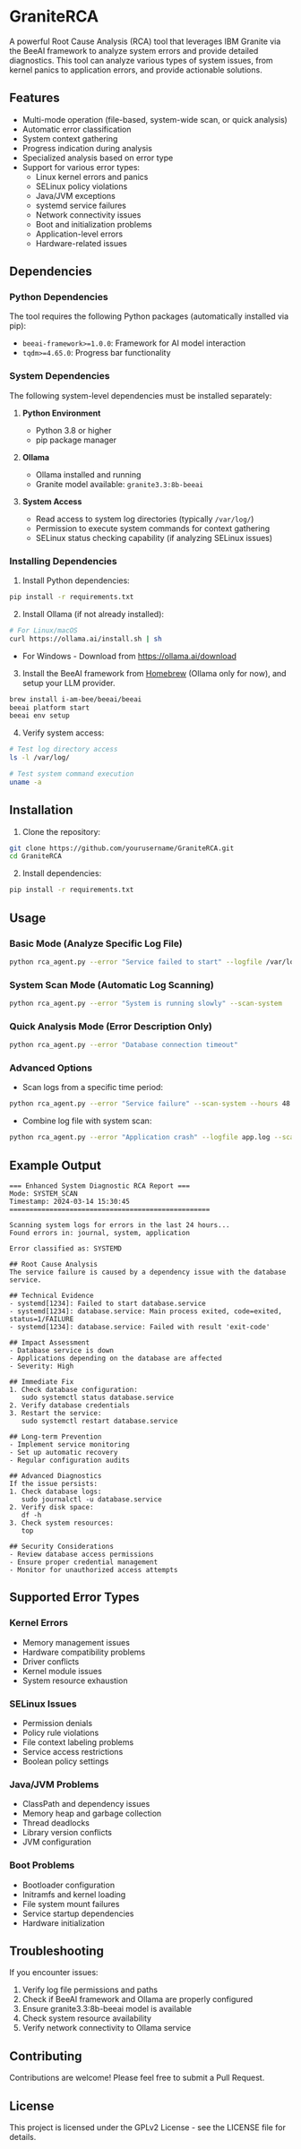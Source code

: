 # GraniteRCA

A powerful Root Cause Analysis (RCA) tool that leverages IBM Granite via the BeeAI framework to analyze system errors and provide detailed diagnostics. This tool can analyze various types of system issues, from kernel panics to application errors, and provide actionable solutions.

## Features

- Multi-mode operation (file-based, system-wide scan, or quick analysis)
- Automatic error classification
- System context gathering
- Progress indication during analysis
- Specialized analysis based on error type
- Support for various error types:
  - Linux kernel errors and panics
  - SELinux policy violations
  - Java/JVM exceptions
  - systemd service failures
  - Network connectivity issues
  - Boot and initialization problems
  - Application-level errors
  - Hardware-related issues

## Dependencies

### Python Dependencies
The tool requires the following Python packages (automatically installed via pip):
- `beeai-framework>=1.0.0`: Framework for AI model interaction
- `tqdm>=4.65.0`: Progress bar functionality

### System Dependencies
The following system-level dependencies must be installed separately:

1. **Python Environment**
   - Python 3.8 or higher
   - pip package manager

2. **Ollama**
   - Ollama installed and running
   - Granite model available: `granite3.3:8b-beeai`

3. **System Access**
   - Read access to system log directories (typically `/var/log/`)
   - Permission to execute system commands for context gathering
   - SELinux status checking capability (if analyzing SELinux issues)

### Installing Dependencies

1. Install Python dependencies:
```bash
pip install -r requirements.txt
```

2. Install Ollama (if not already installed):
```bash
# For Linux/macOS
curl https://ollama.ai/install.sh | sh
```
- For Windows - Download from https://ollama.ai/download


3. Install the BeeAI framework from [Homebrew](https://brew.sh/) (Ollama only for now), and setup your LLM provider.
```bash
brew install i-am-bee/beeai/beeai
beeai platform start
beeai env setup
```

4. Verify system access:
```bash
# Test log directory access
ls -l /var/log/

# Test system command execution
uname -a
```

## Installation

1. Clone the repository:
```bash
git clone https://github.com/yourusername/GraniteRCA.git
cd GraniteRCA
```

2. Install dependencies:
```bash
pip install -r requirements.txt
```


## Usage

### Basic Mode (Analyze Specific Log File)

```bash
python rca_agent.py --error "Service failed to start" --logfile /var/log/service.log
```

### System Scan Mode (Automatic Log Scanning)

```bash
python rca_agent.py --error "System is running slowly" --scan-system
```

### Quick Analysis Mode (Error Description Only)

```bash
python rca_agent.py --error "Database connection timeout"
```

### Advanced Options

- Scan logs from a specific time period:
```bash
python rca_agent.py --error "Service failure" --scan-system --hours 48
```

- Combine log file with system scan:
```bash
python rca_agent.py --error "Application crash" --logfile app.log --scan-system
```

## Example Output

```
=== Enhanced System Diagnostic RCA Report ===
Mode: SYSTEM_SCAN
Timestamp: 2024-03-14 15:30:45
==================================================

Scanning system logs for errors in the last 24 hours...
Found errors in: journal, system, application

Error classified as: SYSTEMD

## Root Cause Analysis
The service failure is caused by a dependency issue with the database service.

## Technical Evidence
- systemd[1234]: Failed to start database.service
- systemd[1234]: database.service: Main process exited, code=exited, status=1/FAILURE
- systemd[1234]: database.service: Failed with result 'exit-code'

## Impact Assessment
- Database service is down
- Applications depending on the database are affected
- Severity: High

## Immediate Fix
1. Check database configuration:
   sudo systemctl status database.service
2. Verify database credentials
3. Restart the service:
   sudo systemctl restart database.service

## Long-term Prevention
- Implement service monitoring
- Set up automatic recovery
- Regular configuration audits

## Advanced Diagnostics
If the issue persists:
1. Check database logs:
   sudo journalctl -u database.service
2. Verify disk space:
   df -h
3. Check system resources:
   top

## Security Considerations
- Review database access permissions
- Ensure proper credential management
- Monitor for unauthorized access attempts
```

## Supported Error Types

### Kernel Errors
- Memory management issues
- Hardware compatibility problems
- Driver conflicts
- Kernel module issues
- System resource exhaustion

### SELinux Issues
- Permission denials
- Policy rule violations
- File context labeling problems
- Service access restrictions
- Boolean policy settings

### Java/JVM Problems
- ClassPath and dependency issues
- Memory heap and garbage collection
- Thread deadlocks
- Library version conflicts
- JVM configuration

### Boot Problems
- Bootloader configuration
- Initramfs and kernel loading
- File system mount failures
- Service startup dependencies
- Hardware initialization

## Troubleshooting

If you encounter issues:

1. Verify log file permissions and paths
2. Check if BeeAI framework and Ollama are properly configured
3. Ensure granite3.3:8b-beeai model is available
4. Check system resource availability
5. Verify network connectivity to Ollama service

## Contributing

Contributions are welcome! Please feel free to submit a Pull Request.

## License

This project is licensed under the GPLv2 License - see the LICENSE file for details.

